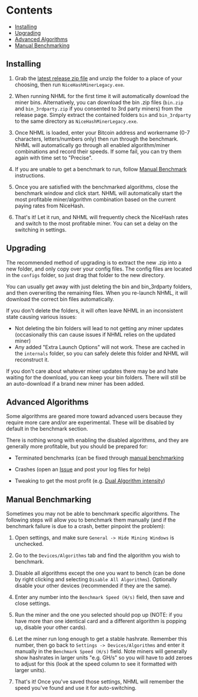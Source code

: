 # Contents

* [Installing](#installing)
* [Upgrading](#upgrading)
* [Advanced Algorithms](#advancedalgos)
* [Manual Benchmarking](#manualbenchmarking)

## <a name="installing"></a> Installing

1. Grab the [latest release zip file](https://github.com/NiceHash/NiceHashMinerLegacy/releases/latest) and unzip the folder to a place of your choosing, then run `NiceHashMinerLegacy.exe`.

2. When running NHML for the first time it will automatically download the miner bins. Alternatively, you can download the bin .zip files (`bin.zip` and `bin_3rdparty.zip` if you consented to 3rd party miners) from the release page. Simply extract the contained folders `bin` and `bin_3rdparty` to the same directory as `NiceHashMinerLegacy.exe`.

3. Once NHML is loaded, enter your Bitcoin address and workername (0-7 characters, letters/numbers only) then run through the benchmark. NHML will automatically go through all enabled algorithm/miner combinations and record their speeds. If some fail, you can try them again with time set to "Precise".

4. If you are unable to get a benchmark to run, follow [Manual Benchmark](#manualbenchmarking) instructions.

5. Once you are satisfied with the benchmarked algorithms, close the benchmark window and click start. NHML will automatically start the most profitable miner/algorithm combination based on the current paying rates from NiceHash.

6. That's it! Let it run, and NHML will frequently check the NiceHash rates and switch to the most profitable miner. You can set a delay on the switching in settings.

## <a name="upgrading"></a> Upgrading

The recommended method of upgrading is to extract the new .zip into a new folder, and only copy over your config files. The config files are located in the `configs` folder, so just drag that folder to the new directory.

You can usually get away with just deleting the bin and bin_3rdparty folders, and then overwriting the remaining files. When you re-launch NHML, it will download the correct bin files automatically.

If you don't delete the folders, it will often leave NHML in an inconsistent state causing various issues:

* Not deleting the bin folders will lead to not getting any miner updates (occasionally this can cause issues if NHML relies on the updated miner)
* Any added "Extra Launch Options" will not work. These are cached in the `internals` folder, so you can safely delete this folder and NHML will reconstruct it. 

If you don't care about whatever miner updates there may be and hate waiting for the download, you can keep your bin folders. There will still be an auto-download if a brand new miner has been added.

## <a name="advancedalgos"></a> Advanced Algorithms

Some algorithms are geared more toward advanced users because they require more care and/or are experimental. These will be disabled by default in the benchmark section. 

There is nothing wrong with enabling the disabled algorithms, and they are generally more profitable, but you should be prepared for:

* Terminated benchmarks (can be fixed through [manual benchmarking](#manualbenchmarking)

* Crashes (open an [Issue](https://github.com/NiceHash/NiceHashMinerLegacy/issues) and post your log files for help)

* Tweaking to get the most profit (e.g. [Dual Algorithm intensity](https://github.com/NiceHash/NiceHashMinerLegacy/wiki/Tweaking-ClaymoreDual-Intensity))

## <a name="manualbenchmarking"></a> Manual Benchmarking

Sometimes you may not be able to benchmark specific algorithms. The following steps will allow you to benchmark them manually (and if the benchmark failure is due to a crash, better pinpoint the problem):

1. Open settings, and make sure `General -> Hide Mining Windows` is unchecked.

2. Go to the `Devices/Algorithms` tab and find the algorithm you wish to benchmark.

3. Disable all algorithms except the one you want to bench (can be done by right clicking and selecting `Disable All Algorithms`). Optionally disable your other devices (recommended if they are the same).

4. Enter any number into the `Benchmark Speed (H/s)` field, then save and close settings.

5. Run the miner and the one you selected should pop up (NOTE: if you have more than one identical card and a different algorithm is popping up, disable your other cards). 

6. Let the miner run long enough to get a stable hashrate. Remember this number, then go back to `Settings -> Devices/Algorithms` and enter it manually in the `Benchmark Speed (H/s)` field. Note miners will generally show hashrates in larger units "e.g. GH/s" so you will have to add zeroes to adjust for this (look at the speed column to see it formatted with larger units).

7. That's it! Once you've saved those settings, NHML will remember the speed you've found and use it for auto-switching.